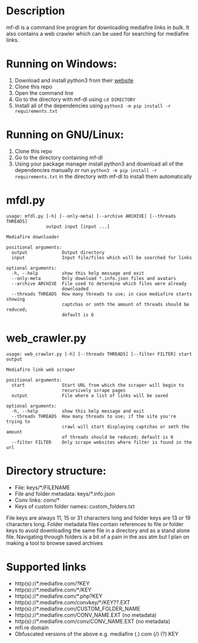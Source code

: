 # Description
mf-dl is a command line program for downloading mediafire links in bulk. It also contains a web crawler which can be used for searching for mediafire links.

# Running on Windows:
1. Download and install python3 from their [website](https://www.python.org/)
2. Clone this repo
3. Open the command line
4. Go to the directory with mf-dl using `cd DIRECTORY`
5. Install all of the dependencies using `python3 -m pip install -r requirements.txt`

# Running on GNU/Linux:
1. Clone this repo
2. Go to the directory containing mf-dl
3. Using your package manager install python3 and download all of the dependencies manually or run `python3 -m pip install -r requirements.txt` in the directory with mf-dl to install them automatically

# mfdl.py
	usage: mfdl.py [-h] [--only-meta] [--archive ARCHIVE] [--threads THREADS]
	               output input [input ...]
	
	Mediafire downloader
	
	positional arguments:
	  output             Output directory
	  input              Input file/files which will be searched for links
	
	optional arguments:
	  -h, --help         show this help message and exit
	  --only-meta        Only download *.info.json files and avatars
	  --archive ARCHIVE  File used to determine which files were already
	                     downloaded
	  --threads THREADS  How many threads to use; in case mediafire starts showing
	                     captchas or smth the amount of threads should be reduced;
	                     default is 6

# web_crawler.py
	usage: web_crawler.py [-h] [--threads THREADS] [--filter FILTER] start output

	Mediafire link web scraper

	positional arguments:
	  start              Start URL from which the scraper will begin to
	                     recursively scrape pages
	  output             File where a list of links will be saved

	optional arguments:
	  -h, --help         show this help message and exit
	  --threads THREADS  How many threads to use; if the site you're trying to
	                     crawl will start displaying captchas or smth the amount
	                     of threads should be reduced; default is 6
	  --filter FILTER    Only scrape websites where filter is found in the url

# Directory structure:
* File: keys/\*/FILENAME
* File and folder metadata: keys/\*.info.json
* Conv links: conv/\*
* Keys of custom folder names: custom_folders.txt

File keys are always 11, 15 or 31 characters long and folder keys are 13 or 19 characters long.
Folder metadata files contain references to file or folder keys to avoid downloading the same file in a directory
and as a stand alone file. Navigating through folders is a bit of a pain in the ass atm but I plan on making a tool to browse
saved archives

# Supported links
* http(s)://\*.mediafire.com/?KEY
* http(s)://\*.mediafire.com/\*/KEY
* http(s)://\*.mediafire.com/\*.php?KEY
* http(s)://\*.mediafire.com/convkey/\*/KEY??.EXT
* http(s)://\*.mediafire.com/CUSTOM_FOLDER_NAME
* http(s)://\*.mediafire.com/CONV_NAME.EXT (no metadata)
* http(s)://\*.mediafire.com/conv/CONV_NAME.EXT (no metadata)
* mfi.re domain
* Obfuscated versions of the above e.g. mediafire (.) com (/) (?) KEY
